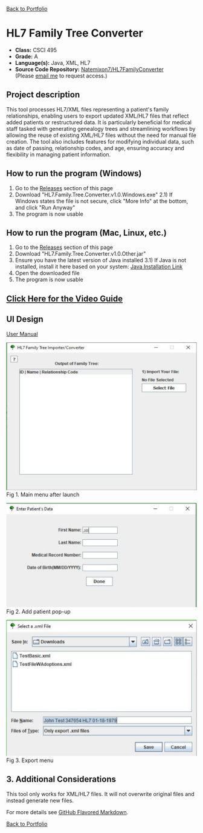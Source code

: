 [Back to Portfolio](./)

HL7 Family Tree Converter
===============

-   **Class:** CSCI 495
-   **Grade:** A
-   **Language(s):** Java, XML, HL7
-   **Source Code Repository:** [Natemixon7/HL7FamilyConverter](https://github.com/Natemixon7/HL7FamilyTreeConverter)  
    (Please [email me](mailto:NRMixon@csustudent.net?subject=GitHub%20Access) to request access.)

## Project description

This tool processes HL7/XML files representing a patient's family relationships, enabling users to export updated XML/HL7 files that reflect added patients or restructured data. It is particularly beneficial for medical staff tasked with generating genealogy trees and streamlining workflows by allowing the reuse of existing XML/HL7 files without the need for manual file creation. The tool also includes features for modifying individual data, such as date of passing, relationship codes, and age, ensuring accuracy and flexibility in managing patient information.

## How to run the program (Windows)
1) Go to the [Releases](https://github.com/AlexThomp1/HL7FamilyTreeConverter/releases) section of this page
2) Download "HL7.Family.Tree.Converter.v1.0.Windows.exe" 
2.1) If Windows states the file is not secure, click "More Info" at the bottom, and click "Run Anyway"
3) The program is now usable

## How to run the program (Mac, Linux, etc.)
1) Go to the [Releases](https://github.com/AlexThomp1/HL7FamilyTreeConverter/releases) section of this page
2) Download "HL7.Family.Tree.Converter.v1.0.Other.jar" 
3) Ensure you have the latest version of Java installed
3.1) If Java is not installed, install it here based on your system: [Java Installation Link](https://www.java.com/en/download/manual.jsp)
4) Open the downloaded file
5) The program is now usable

## [Click Here for the Video Guide](https://www.youtube.com/watch?v=darrJ0l5nAI)

## UI Design

[User Manual](pdf/HL7FamilyTreeConverterUserGuide.pdf)

![screenshot](images/HL7Images/MainMenu.png)  
Fig 1. Main menu after launch

![screenshot](images/HL7Images/AddPatient.png)  
Fig 2. Add patient pop-up

![screenshot](images/HL7Images/Export.png)  
Fig 3. Export menu

## 3. Additional Considerations

This tool only works for XML/HL7 files. It will not overwrite original files and instead generate new files.

For more details see [GitHub Flavored Markdown](https://guides.github.com/features/mastering-markdown/).

[Back to Portfolio](./)
